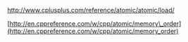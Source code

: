 http://www.cplusplus.com/reference/atomic/atomic/load/ 

[http://en.cppreference.com/w/cpp/atomic/memory\_order](http://en.cppreference.com/w/cpp/atomic/memory_order)

